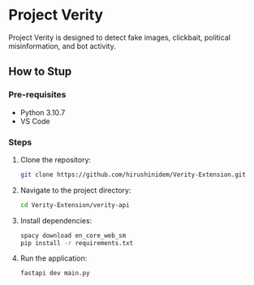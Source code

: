 # Project Verity

Project Verity is designed to detect fake images, clickbait, political misinformation, and bot activity.

##  How to Stup

### Pre-requisites
- Python 3.10.7
- VS Code

### Steps
1. Clone the repository:
    ```bash
    git clone https://github.com/hirushinidem/Verity-Extension.git
    ```
2. Navigate to the project directory:
    ```bash
    cd Verity-Extension/verity-api
    ```
3. Install dependencies:
    ```bash
    spacy download en_core_web_sm
    pip install -r requirements.txt
    ```
4. Run the application:
    ```bash
    fastapi dev main.py
    ```


